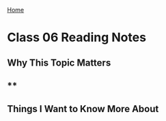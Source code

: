 [Home](https://pgmorales76.github.io/reading_notes_301/)

# Class 06 Reading Notes

## Why This Topic Matters

### 

## **

###

[]()

## Things I Want to Know More About

###
